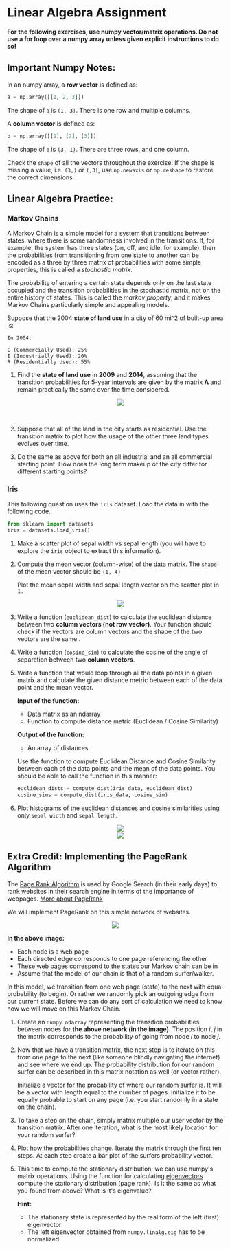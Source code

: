 # Linear Algebra Assignment

**For the following exercises, use numpy vector/matrix operations. Do not use a for loop over a numpy array unless given explicit instructions to do so!**


## Important Numpy Notes:

In an numpy array, a **row vector** is defined as:

```python
a = np.array([[1, 2, 3]])
```
The shape of `a` is `(1, 3)`.  There is one row and multiple columns.

A **column vector** is defined as:
```python
b = np.array([[1], [2], [3]])
```
The shape of `b` is `(3, 1)`.  There are three rows, and one column.

Check the `shape` of all the vectors throughout the exercise.  If the shape is
missing a value, i.e. `(3,)` or  `(,3)`, use `np.newaxis` or `np.reshape` to
restore the correct dimensions.


## Linear Algebra Practice:

### Markov Chains

A [Markov Chain](https://en.wikipedia.org/wiki/Markov_chain) is a simple model
for a system that transitions between states, where there is some randomness
involved in the transitions.  If, for example, the system has three states (on,
off, and idle, for example), then the probabilities from transitioning from one
state to another can be encoded as a three by three matrix of probabilities
with some simple properties, this is called a *stochastic matrix*.

The probability of entering a certain state depends only on the last state
occupied and the transition probabilities in the stochastic matrix, not on the
entire history of states.  This is called the *markov property*, and it makes
Markov Chains particularly simple and appealing models.

Suppose that the 2004 **state of land use** in a city of 60 mi^2 of built-up area is:

```
In 2004:
   
C (Commercially Used): 25%
I (Industrially Used): 20%
R (Residentially Used): 55%
```

1. Find the **state of land use** in **2009** and **2014**,
   assuming that the transition probabilities for 5-year intervals are given
   by the matrix **A** and remain practically the same over the time considered.
   
   <div align="center">
      <img src="images/transition_matix_A.png">
   </div>
   
<br>

2. Suppose that all of the land in the city starts as residential.  Use the
transition matrix to plot how the usage of the other three land types evolves
over time.

3. Do the same as above for both an all industrial and an all commercial
starting point.  How does the long term makeup of the city differ for different
starting points?

### Iris

This following question uses the `iris` dataset. Load the data in with the
following code.
   
```python
from sklearn import datasets
iris = datasets.load_iris()
```
  
1. Make a scatter plot of sepal width vs sepal length (you will have to explore
the `iris` object to extract this information).
  
2. Compute the mean vector (column-wise) of the data matrix. The `shape`
   of the mean vector should be `(1, 4)`
     
   Plot the mean sepal width and sepal length vector on the scatter plot in `1.` 

   <div align="center">
    <img src="images/mean.png">
   </div>

3. Write a function (`euclidean_dist`) to calculate the euclidean distance
   between two **column vectors (not row vector)**. Your function should check
   if the vectors are column vectors and the shape of the two vectors are the same .

4. Write a function (`cosine_sim`) to calculate the cosine of the angle of separation between two **column vectors**.
   
5. Write a function that would loop through all the data points in a given matrix and 
   calculate the given distance metric between each of the data point and the mean
   vector.
      
   **Input of the function:**
     - Data matrix as an ndarray
     - Function to compute distance metric (Euclidean / Cosine Similarity)
      
   **Output of the function:**
     - An array of distances.
      
   Use the function to compute Euclidean Distance and Cosine Similarity between each of
   the data points and the mean of the data points. You should be able to call the function
   in this manner:

   ```python
   euclidean_dists = compute_dist(iris_data, euclidean_dist)
   cosine_sims = compute_dist(iris_data, cosine_sim)
   ```
6. Plot histograms of the euclidean distances and cosine similarities using only `sepal width` and `sepal length`.
   
   <div align="center">
    <img src="images/eucli_hist.png">
   </div>

   <div align="center">
    <img src="images/cos_hist.png">
   </div>


## Extra Credit: Implementing the PageRank Algorithm

The [Page Rank Algorithm](http://en.wikipedia.org/wiki/PageRank) is used by Google
Search (in their early days) to rank websites in their search engine in terms 
of the importance of webpages. 
[More about PageRank](http://books.google.com/books/p/princeton?id=5o_K4rri1CsC&printsec=frontcover&source=gbs_ViewAPI&hl=en#v=onepage&q&f=false)

We will implement PageRank on this simple network of websites.

   <div align="center">
    <img src="images/pageweb.png">
   </div>

**In the above image:**
   - Each node is a web page
   - Each directed edge corresponds to one page referencing the other
   - These web pages correspond to the states our Markov chain can be in
   - Assume that the model of our chain is that of a random surfer/walker.

In this model, we transition from one web page (state) to the next with
equal probability (to begin).  Or rather we randomly pick an outgoing edge
from our current state.  Before we can do any sort of calculation we need to
know how we will move on this Markov Chain.

1. Create an `numpy ndarray` representing the transition probabilities between
   nodes for **the above network (in the image)**. The position _i_, _j_ in the matrix corresponds to the
   probability of going from node _i_ to node _j_.

2. Now that we have a transition matrix, the next step is to iterate on this
   from one page to the next (like someone blindly navigating the internet) and
   see where we end up. The probability distribution for our random surfer can
   be described in this matrix notation as well (or vector rather).

   Initialize a vector for the probability of where our random surfer is.
   It will be a vector with length equal to the number of pages.
   Initialize it to be equally probable to start on any page
   (i.e. you start randomly in a state on the chain).

3. To take a step on the chain, simply matrix multiple our user vector by the
   transition matrix.
   After one iteration, what is the most likely location for your random surfer?

4. Plot how the probabilities change.
   Iterate the matrix through the first ten steps.
   At each step create a bar plot of the surfers probability vector.

5. This time to compute the stationary distribution, we can use numpy's
   matrix operations. Using the function for calculating [eigenvectors](http://docs.scipy.org/doc/numpy/reference/generated/numpy.linalg.eig.html) compute the
   stationary distribution (page rank).  Is it the same as what you found
   from above?  What is it's eigenvalue?
   
   **Hint:** 
   - The stationary state is represented by the real form of the left (first) eigenvector
   - The left eigenvector obtained from `numpy.linalg.eig` has to be normalized
